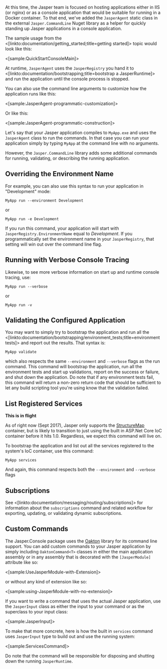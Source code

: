 <!--title:Jasper in Console Applications-->

At this time, the Jasper team is focused on hosting applications either in IIS (or nginx) or as a console application that would be suitable for
running in a Docker container. To that end, we've added the `JasperAgent` static class in the 
external `Jasper.CommandLine` Nuget library as a helper for quickly standing up Jasper applications in a console application.

The sample usage from the <[linkto:documentation/getting_started;title=getting started]> topic would look like this:

<[sample:QuickStartConsoleMain]>

At runtime, `JasperAgent` uses the `JasperRegistry` you hand it to <[linkto:documentation/bootstrapping;title=bootstrap a JasperRuntime]> and run the application until the console process is stopped.

You can also use the command line arguments to customize how the application runs like this:

<[sample:JasperAgent-programmatic-customization]>

Or like this:

<[sample:JasperAgent-programmatic-construction]>

Let's say that your Jasper application compiles to `MyApp.exe` and uses the `JasperAgent` class
to run the commands. In that case you can run your application simply by typing `MyApp` at the
command line with no arguments.

However, the `Jasper.CommandLine` library adds some additional commands for running, validating, or describing the running application.


## Overriding the Environment Name

For example, you can also use this syntax to run your application in "Development" mode:

```
MyApp run --environment Development
```

or 

```
MyApp run -e Development
```

If you run this command, your application will start with `JasperRegistry.EnvironmentName` equal to _Development_. If you programmatically set the environment name in your `JasperRegistry`, that
setting will win out over the command line flag.

## Running with Verbose Console Tracing

Likewise, to see more verbose information on start up and runtime console tracing, use:

```
MyApp run --verbose
```

or 

```
MyApp run -v
```

## Validating the Configured Application

You may want to simply try to bootstrap the application and run all the <[linkto:documentation/bootstrapping/environment_tests;title=environment tests]> and report out the results. That syntax is:

```
MyApp validate
```

which also respects the same `--environment` and `--verbose` flags as the run command. This command will bootstrap the application, run all the environment tests and start up validations, report on the success or failure, and shut down the application. Do note that if any environment tests fail, this command will return a non-zero return code that should be sufficient to let any
build scripting tool you're using know that the validation failed.

## List Registered Services

**This is in flight**

As of right now (Sept 2017), Jasper only supports the [StructureMap](http://structuremap.github.io) container, but is likely to transition to just using the built in
ASP.Net Core IoC container before it hits 1.0. Regardless, we expect this command will live on.

To bootstrap the application and list out all the services registered to the system's IoC container, use this command:

```
MyApp services
```

And again, this command respects both the `--environment` and `--verbose` flags

## Subscriptions

See <[linkto:documentation/messaging/routing/subscriptions]> for information about the `subscriptions` command and related workflow for exporting, updating, or validating dynamic
subscriptions.

## Custom Commands

The Jasper.Console package uses the [Oakton](http://jasperfx.github.io/oakton) library for its command line support. You can add custom commands to your Jasper application by simply including `OaktonCommand<T>` classes in either the main application assembly or in any assembly that is decorated with the `[JasperModule]` attribute like so:

<[sample:UseJasperModule-with-Extension]>

or without any kind of extension like so:

<[sample:using-JasperModule-with-no-extension]>

If you want to write a command that uses the actual Jasper application, use the `JasperInput` class as either the input to your
command or as the superclass to your input class:

<[sample:JasperInput]>

To make that more concrete, here is how the built in `services` command uses `JasperInput` type to build out and use the running system:

<[sample:ServicesCommand]>

Do note that the command will be responsible for disposing and shutting down the running `JasperRuntime`.



